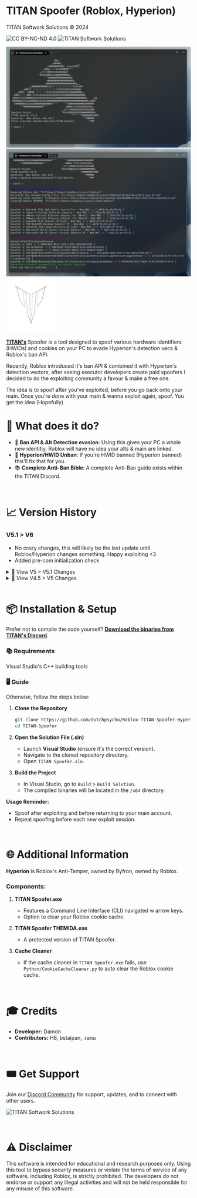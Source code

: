 # TITAN Spoofer (Roblox, Hyperion)

TITAN Softwork Solutions © 2024

![CC BY-NC-ND 4.0](https://img.shields.io/badge/License-CC%20BY--NC--ND%204.0-lightgrey?style=for-the-badge)
![TITAN Softwork Solutions](https://img.shields.io/badge/TITAN_Softwork_Solutions-Discord-blue?style=for-the-badge&logo=discord)

![TITAN Spoofer](./Images/STRIKEA.png)
![TITAN Spoofer](./Images/POST.png)
![TITAN Spoofer](./Images/TITAN%20(Custom).png)

**[TITAN's](https://discord.gg/yUWyvT9JyP)** Spoofer is a tool designed to spoof various hardware identifiers (HWIDs) and cookies on your PC to evade Hyperion's detection vecs & Roblox's ban API.

Recently, Roblox introduced it's ban API & combined it with Hyperion's detection vectors, after seeing executor developers create paid spoofers I decided to do the exploiting community a favour & make a free one.

The idea is to spoof after you've exploited, before you go back onto your main. Once you're done with your main & wanna exploit again, spoof. You get the idea (Hopefully)

# 🔭  What does it do?

- 👥 **Ban API & Alt Detection evasion**: Using this gives your PC a whole new identitiy, Roblox will have no idea your alts & main are linked.
- 🔐 **Hyperion/HWID Unban**: If you're HWID banned (Hyperion banned) this'll fix that for you.
- 📚 **Complete Anti-Ban Bible**: A complete Anti-Ban guide exists within the TITAN Discord.

<br>

# 📈 Version History

### V5.1 > V6

- No crazy changes, this will likely be the last update until Roblox/Hyperion changes something. Happy exploiting <3
- Added pre-com initialization check

<details>
  <summary>🔽 View V5 > V5.1 Changes</summary>

- Removed fingerprint spoofing to resolve conflicts with PC executors' key systems.

</details>

<details>
  <summary>🔽 View V4.5 > V5 Changes</summary>

- Added fingerprint spoofing using the same method as Synapse X.
- Implemented spoofing for CPUID, PC HWID, PDS, SID, HDD, CPU, and more.
- Introduced string encryption for enhanced security.
- Added a self-elevation technique for smoother operations.
- Reorganized project structure for better maintainability.

</details>

<br>

# 📦 Installation & Setup

Prefer not to compile the code yourself? **[Download the binaries from TITAN's Discord](https://discord.gg/yUWyvT9JyP).**

### 📚 Requirements

Visual Studio's C++ building tools

### 🖥️ Guide

Otherwise, follow the steps below:

1. **Clone the Repository**

    ```sh
    git clone https://github.com/dutchpsycho/Roblox-TITAN-Spoofer-Hyperion.git
    cd TITAN-Spoofer
    ```

2. **Open the Solution File (.sln)**

    - Launch **Visual Studio** (ensure it's the correct version).
    - Navigate to the cloned repository directory.
    - Open `TITAN Spoofer.sln`.

3. **Build the Project**

    - In Visual Studio, go to `Build` > `Build Solution`.
    - The compiled binaries will be located in the `/x64` directory.

**Usage Reminder:**
- Spoof after exploiting and before returning to your main account.
- Repeat spoofing before each new exploit session.

<br>

# 🌐 Additional Information

**Hyperion** is Roblox's Anti-Tamper, owned by Byfron, owned by Roblox.

### Components:

1. **TITAN Spoofer.exe**
   - Features a Command Line Interface (CLI) navigated w arrow keys.
   - Option to clear your Roblox cookie cache.

2. **TITAN Spoofer THEMIDA.exe**
   - A protected version of TITAN Spoofer.

3. **Cache Cleaner**
   - If the cache cleaner in `TITAN Spoofer.exe` fails, use `Python/CookieCacheCleaner.py` to auto clear the Roblox cookie cache.

<br>

# 🎓 Credits

- **Developer:** Damon
- **Contributors:** H8, bstaipan, .ranu

<br>

# 🎟️ Get Support

Join our [Discord Community](https://discord.gg/yUWyvT9JyP) for support, updates, and to connect with other users.

![TITAN Softwork Solutions](https://img.shields.io/badge/TITAN_Softwork_Solutions-Discord-blue?style=for-the-badge&logo=discord)

<br>

# ⚠️ Disclaimer

This software is intended for educational and research purposes only. Using this tool to bypass security measures or violate the terms of service of any software, including Roblox, is strictly prohibited. The developers do not endorse or support any illegal activities and will not be held responsible for any misuse of this software.

